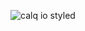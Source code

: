 ![calq io styled](https://github.com/G0dKing/calc/assets/68952952/139eef1e-b6e2-4e5b-9984-71e13219bfac)
